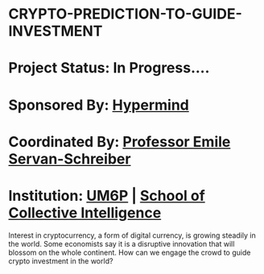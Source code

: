 # CRYPTO-PREDICTION-TO-GUIDE-INVESTMENT
# Project Status: In Progress....
# Sponsored By: [Hypermind](https://predict.hypermind.com/hypermind/app.html#rewards)
# Coordinated By: [Professor Emile Servan-Schreiber](https://www.hypermind.com/en/leaderships/) 
# Institution: [UM6P](https://um6p.ma/) | [School of Collective Intelligence](https://sci.um6p.ma/) 
Interest in cryptocurrency, a form of digital currency, is growing steadily in the world. Some economists say it is a disruptive innovation that will blossom on the whole continent. How can we engage the crowd to guide crypto investment in the world?
